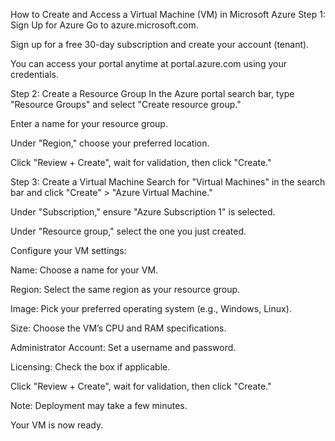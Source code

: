 How to Create and Access a Virtual Machine (VM) in Microsoft Azure
Step 1: Sign Up for Azure
Go to azure.microsoft.com.

Sign up for a free 30-day subscription and create your account (tenant).

You can access your portal anytime at portal.azure.com using your credentials.

Step 2: Create a Resource Group
In the Azure portal search bar, type "Resource Groups" and select "Create resource group."

Enter a name for your resource group.

Under "Region," choose your preferred location.

Click "Review + Create", wait for validation, then click "Create."

Step 3: Create a Virtual Machine
Search for "Virtual Machines" in the search bar and click "Create" > "Azure Virtual Machine."

Under "Subscription," ensure "Azure Subscription 1" is selected.

Under "Resource group," select the one you just created.

Configure your VM settings:

Name: Choose a name for your VM.

Region: Select the same region as your resource group.

Image: Pick your preferred operating system (e.g., Windows, Linux).

Size: Choose the VM’s CPU and RAM specifications.

Administrator Account: Set a username and password.

Licensing: Check the box if applicable.

Click "Review + Create", wait for validation, then click "Create."

Note: Deployment may take a few minutes.

Your VM is now ready.
